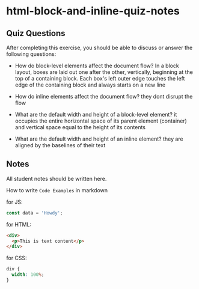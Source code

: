 # html-block-and-inline-quiz-notes

## Quiz Questions

After completing this exercise, you should be able to discuss or answer the following questions:

- How do block-level elements affect the document flow?
  In a block layout, boxes are laid out one after the other, vertically, beginning at the top of a containing block. Each box's left outer edge touches the left edge of the containing block and always starts on a new line

- How do inline elements affect the document flow?
  they dont disrupt the flow

- What are the default width and height of a block-level element?
  it occupies the entire horizontal space of its parent element (container) and vertical space equal to the height of its contents

- What are the default width and height of an inline element?
  they are aligned by the baselines of their text

## Notes

All student notes should be written here.

How to write `Code Examples` in markdown

for JS:

```javascript
const data = 'Howdy';
```

for HTML:

```html
<div>
  <p>This is text content</p>
</div>
```

for CSS:

```css
div {
  width: 100%;
}
```
